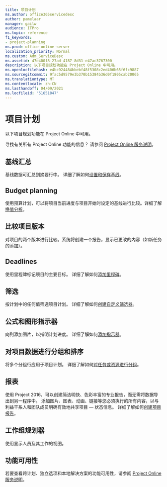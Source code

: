 ```yaml
---
title: 项目计划
ms.author: office365servicedesc
author: pamelaar
manager: gailw
audience: ITPro
ms.topic: reference
f1_keywords:
- project-planning
ms.prod: office-online-server
localization_priority: Normal
ms.custom: Adm_ServiceDesc
ms.assetid: 47e400f8-27ad-4187-8d31-e47ac3767300
description: 以下项目规划功能在 Project Online 中可用。
ms.openlocfilehash: e4bc924484bbebf48f5308c2ed406b65f6fc9887
ms.sourcegitcommit: 9fac5d9579e3b370b15384b36d0f1805cab20065
ms.translationtype: MT
ms.contentlocale: zh-CN
ms.lasthandoff: 04/09/2021
ms.locfileid: "51651047"
---
```

# <a name="project-planning"></a>项目计划

以下项目规划功能在 Project Online 中可用。
  
寻找有关所有 Project Online 功能的信息？ 请参阅 [Project Online 服务说明](project-online-service-description.md)。
  
## <a name="baseline-rollup"></a>基线汇总

基线数据可汇总到摘要行中。 详细了解如何[设置和保存基线](https://go.microsoft.com/fwlink/p/?LinkId=271346)。
  
## <a name="budget-planning"></a>Budget planning

使用预算计划，可以将项目当前进度与项目开始时设定的基线进行比较。详细了解[挣值分析](https://go.microsoft.com/fwlink/p/?LinkId=271336)。
  
## <a name="compare-project-versions"></a>比较项目版本

对项目的两个版本进行比较。系统将创建一个报告，显示已更改的内容（如新任务的添加）。
  
## <a name="deadlines"></a>Deadlines

使用里程碑标记项目的主要目标。 详细了解如何[添加里程碑](https://go.microsoft.com/fwlink/p/?LinkId=271339)。
  
## <a name="filtering"></a>筛选

按计划中的任何值筛选项目计划。 详细了解如何[创建自定义筛选器](https://go.microsoft.com/fwlink/p/?LinkId=271341)。
  
## <a name="formulas-and-graphical-indicators"></a>公式和图形指示器

向列添加图片，以指明计划进度。 详细了解如何[添加指示器](https://go.microsoft.com/fwlink/p/?LinkId=271340)。
  
## <a name="group-and-sort-project-data"></a>对项目数据进行分组和排序

将多个分组行应用于项目计划。 详细了解如何[对任务或资源进行分组](https://go.microsoft.com/fwlink/p/?LinkId=271326)。
  
## <a name="reports"></a>报表

使用 Project 2016，可以创建简洁明快、色彩丰富的专业报告，而无需将数据导出到另一程序中。 添加图片、图表、动画、链接等您必须执行的所有内容，以与利益干系人和团队成员明确有效地共享项目 &mdash; 状态信息。 详细了解如何[创建项目报告](https://go.microsoft.com/fwlink/p/?LinkId=271349)。
  
## <a name="team-planner"></a>工作组规划器

使用显示人员及其工作的视图。 
  
## <a name="feature-availability"></a>功能可用性

若要查看跨计划、独立选项和本地解决方案的功能可用性，请参阅 [Project Online 服务说明](project-online-service-description.md)。
  
